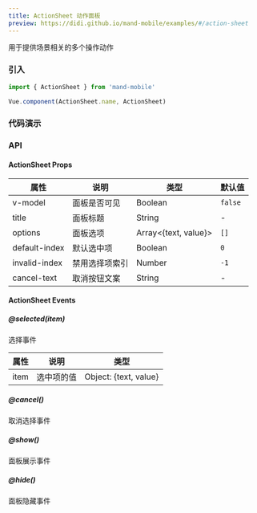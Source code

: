 ```yaml
---
title: ActionSheet 动作面板
preview: https://didi.github.io/mand-mobile/examples/#/action-sheet
---
```


用于提供场景相关的多个操作动作

### 引入

```javascript
import { ActionSheet } from 'mand-mobile'

Vue.component(ActionSheet.name, ActionSheet)
```

### 代码演示
<!-- DEMO -->

### API

#### ActionSheet Props
|属性 | 说明 | 类型 | 默认值 |
|----|-----|------|------|
|v-model|面板是否可见|Boolean| `false`|
|title|面板标题|String|- |
|options|面板选项| Array<{text, value}>| `[]`|
|default-index|默认选中项| Boolean| `0`|
|invalid-index|禁用选择项索引 |Number|`-1`|
|cancel-text|取消按钮文案 |String |-|

#### ActionSheet Events

##### @selected(item)
选择事件

|属性 | 说明 | 类型 |
|----|-----|------|
|item| 选中项的值 | Object: {text, value} |

##### @cancel()
取消选择事件

##### @show()
面板展示事件

##### @hide()
面板隐藏事件
